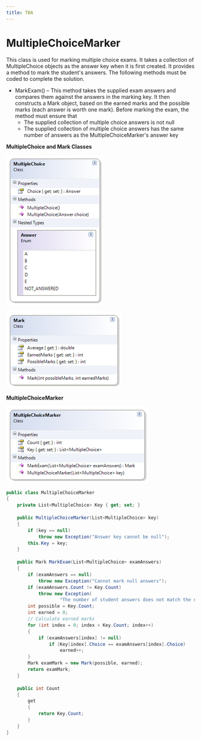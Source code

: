 ```yaml
---
title: TBA
---
```

# MultipleChoiceMarker

This class is used for marking multiple choice exams. It takes a collection of MultipleChoice objects as the answer key when it is first created. It provides a method to mark the student's answers. The following methods must be coded to complete the solution.

* MarkExam() – This method takes the supplied exam answers and compares them against the answers in the marking key. It then constructs a Mark object, based on the earned marks and the possible marks (each answer is worth one mark). Before marking the exam, the method must ensure that
  * The supplied collection of multiple choice answers is not null
  * The supplied collection of multiple choice answers has the same number of answers as the MultipleChoiceMarker's answer key

**MultipleChoice and Mark Classes**

![](./K-MultipleChoice.png)

![](./K-Mark.png)

**MultipleChoiceMarker**

![](./K-MultipleChoiceMarker.png)

```csharp
public class MultipleChoiceMarker
{
    private List<MultipleChoice> Key { get; set; }

    public MultipleChoiceMarker(List<MultipleChoice> key)
    {
        if (key == null)
            throw new Exception("Answer key cannot be null");
        this.Key = key;
    }

    public Mark MarkExam(List<MultipleChoice> examAnswers)
    {
        if (examAnswers == null)
            throw new Exception("Cannot mark null answers");
        if (examAnswers.Count != Key.Count)
            throw new Exception(
                    "The number of student answers does not match the number of items in the answer key");
        int possible = Key.Count;
        int earned = 0;
        // Calculate earned marks
        for (int index = 0; index < Key.Count; index++)
        {
            if (examAnswers[index] != null)
                if (Key[index].Choice == examAnswers[index].Choice)
                    earned++;
        }
        Mark examMark = new Mark(possible, earned);
        return examMark;
    }

    public int Count
    {
        get
        {
            return Key.Count;
        }
    }
}
```

